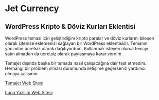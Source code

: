 # Jet Currency
## WordPress Kripto & Döviz Kurları Eklentisi

WordPress teması için geliştirdiğim kripto paralar ve döviz kurlarını bileşen olarak sitenize eklemenizi sağlayan bir WordPress eklentisidir. 
Temanın yanından ücretsiz olarak dağıtıyordum. Kullanmak isteyen olursa temayı satın almadan da ücretsiz olarak paylaşmaya karar verdim.

Temajet dışında başka bir temada nasıl çalışacağına dair test etmedim. Herhangi bir problem olması durumunda iletişime geçerseniz yardımcı olmaya çalışırım.

[Temajet Web Sitesi](https://www.temajet.com "Temajet Web Sitesi")

[Luna Yazılım Web Sitesi](https://www.lunayazilim.com "Luna Yazılım Web Sitesi")
